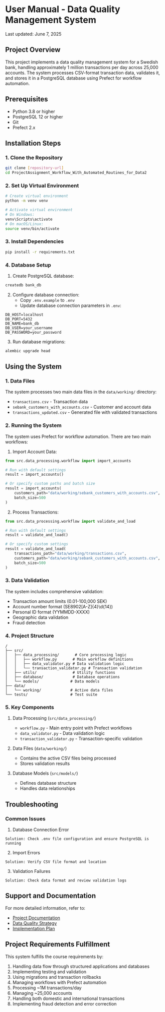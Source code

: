 # User Manual - Data Quality Management System
Last updated: June 7, 2025

## Project Overview
This project implements a data quality management system for a Swedish bank, handling approximately 1 million transactions per day across 25,000 accounts. The system processes CSV-format transaction data, validates it, and stores it in a PostgreSQL database using Prefect for workflow automation.

## Prerequisites
- Python 3.8 or higher
- PostgreSQL 12 or higher
- Git
- Prefect 2.x

## Installation Steps

### 1. Clone the Repository
```bash
git clone [repository-url]
cd ProjectAssignment_Workflow_With_Automated_Routines_for_Data2
```

### 2. Set Up Virtual Environment
```bash
# Create virtual environment
python -m venv venv

# Activate virtual environment
# On Windows:
venv\Scripts\activate
# On macOS/Linux:
source venv/bin/activate
```

### 3. Install Dependencies
```bash
pip install -r requirements.txt
```

### 4. Database Setup
1. Create PostgreSQL database:
```bash
createdb bank_db
```

2. Configure database connection:
   - Copy `.env.example` to `.env`
   - Update database connection parameters in `.env`:
```
DB_HOST=localhost
DB_PORT=5432
DB_NAME=bank_db
DB_USER=your_username
DB_PASSWORD=your_password
```

3. Run database migrations:
```bash
alembic upgrade head
```

## Using the System

### 1. Data Files
The system processes two main data files in the `data/working/` directory:
- `transactions.csv` - Transaction data
- `sebank_customers_with_accounts.csv` - Customer and account data
- `transactions_updated.csv` - Generated file with validated transactions

### 2. Running the System
The system uses Prefect for workflow automation. There are two main workflows:

1. Import Account Data:
```python
from src.data_processing.workflow import import_accounts

# Run with default settings
result = import_accounts()

# Or specify custom paths and batch size
result = import_accounts(
    customers_path="data/working/sebank_customers_with_accounts.csv",
    batch_size=500
)
```

2. Process Transactions:
```python
from src.data_processing.workflow import validate_and_load

# Run with default settings
result = validate_and_load()

# Or specify custom settings
result = validate_and_load(
    transactions_path="data/working/transactions.csv",
    customers_path="data/working/sebank_customers_with_accounts.csv",
    batch_size=500
)
```

### 3. Data Validation
The system includes comprehensive validation:
- Transaction amount limits (0.01-100,000 SEK)
- Account number format (SE8902[A-Z]{4}\d{14})
- Personal ID format (YYMMDD-XXXX)
- Geographic data validation
- Fraud detection

### 4. Project Structure
```
/
├── src/
│   ├── data_processing/       # Core processing logic
│   │   ├── workflow.py       # Main workflow definitions
│   │   ├── data_validator.py # Data validation logic
│   │   └── transaction_validator.py # Transaction validation
│   ├── utils/                # Utility functions
│   ├── database/             # Database operations
│   └── models/              # Data models
├── data/
│   └── working/             # Active data files
└── tests/                   # Test suite
```

### 5. Key Components
1. Data Processing (`src/data_processing/`)
   - `workflow.py` - Main entry point with Prefect workflows
   - `data_validator.py` - Data validation logic
   - `transaction_validator.py` - Transaction-specific validation

2. Data Files (`data/working/`)
   - Contains the active CSV files being processed
   - Stores validation results

3. Database Models (`src/models/`)
   - Defines database structure
   - Handles data relationships

## Troubleshooting

### Common Issues

1. Database Connection Error
```
Solution: Check .env file configuration and ensure PostgreSQL is running
```

2. Import Errors
```
Solution: Verify CSV file format and location
```

3. Validation Failures
```
Solution: Check data format and review validation logs
```

## Support and Documentation
For more detailed information, refer to:
- [Project Documentation](docs/README.md)
- [Data Quality Strategy](docs/development/data_quality_strategy.md)
- [Implementation Plan](docs/implementation/implementation_plan.md)

## Project Requirements Fulfillment
This system fulfills the course requirements by:
1. Handling data flow through structured applications and databases
2. Implementing testing and validation
3. Using migrations and transaction rollbacks
4. Managing workflows with Prefect automation
5. Processing ~1M transactions/day
6. Managing ~25,000 accounts
7. Handling both domestic and international transactions
8. Implementing fraud detection and error correction 